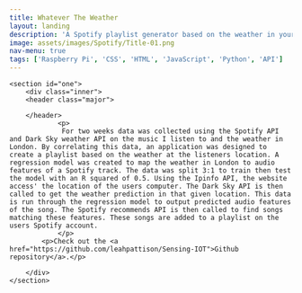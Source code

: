 ```yaml
---
title: Whatever The Weather
layout: landing
description: 'A Spotify playlist generator based on the weather in your current location.'
image: assets/images/Spotify/Title-01.png
nav-menu: true
tags: ['Raspberry Pi', 'CSS', 'HTML', 'JavaScript', 'Python', 'API']
---
```

<!-- Main -->
<div id="main" class="alt">

<!-- Main -->
<div id="main">

	<section id="one">
		<div class="inner">
	    <header class="major">

	    </header>
				<p>
				 For two weeks data was collected using the Spotify API and Dark Sky weather API on the music I listen to and the weather in London. By correlating this data, an application was designed to create a playlist based on the weather at the listeners location. A regression model was created to map the weather in London to audio features of a Spotify track. The data was split 3:1 to train then test the model with an R squared of 0.5. Using the Ipinfo API, the website access' the location of the users computer. The Dark Sky API is then called to get the weather prediction in that given location. This data is run through the regression model to output predicted audio features of the song. The Spotify recommends API is then called to find songs matching these features. These songs are added to a playlist on the users Spotify account.
	 			</p>
	    	<p>Check out the <a href="https://github.com/leahpattison/Sensing-IOT">Github repository</a>.</p>

		</div>
	</section>
